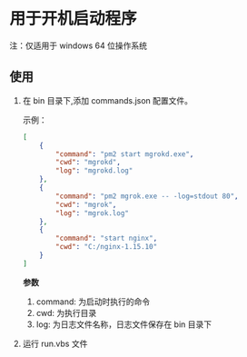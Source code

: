 # 用于开机启动程序

注：仅适用于 windows 64 位操作系统

## 使用

1.  在 bin 目录下,添加 commands.json 配置文件。

    示例：

    ```json
    [
        {
            "command": "pm2 start mgrokd.exe",
            "cwd": "mgrokd",
            "log": "mgrokd.log"
        },
        {
            "command": "pm2 mgrok.exe -- -log=stdout 80",
            "cwd": "mgrok",
            "log": "mgrok.log"
        },
        {
            "command": "start nginx",
            "cwd": "C:/nginx-1.15.10"
        }
    ]
    ```

    **参数**

    1. command: 为启动时执行的命令
    1. cwd: 为执行目录
    1. log: 为日志文件名称，日志文件保存在 bin 目录下
 
1. 运行 run.vbs 文件